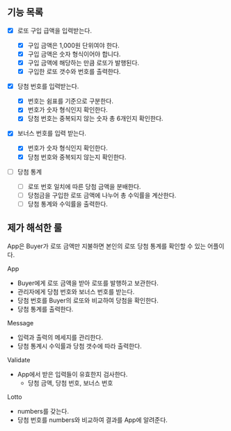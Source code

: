 ## 기능 목록

- [x] 로또 구입 급액을 입력받는다.

  - [x] 구입 금액은 1,000원 단위여야 한다.
  - [x] 구입 금액은 숫자 형식이어야 합니다.
  - [x] 구입 금액에 해당하는 만큼 로또가 발행된다.
  - [x] 구입한 로또 갯수와 번호를 출력한다.

- [x] 당첨 번호를 입력받는다.

  - [x] 번호는 쉼표를 기준으로 구분한다.
  - [x] 번호가 숫자 형식인지 확인한다.
  - [x] 당첨 번호는 중복되지 않는 숫자 총 6개인지 확인한다.

- [x] 보너스 번호를 입력 받는다.

  - [x] 번호가 숫자 형식인지 확인한다.
  - [x] 당첨 번호와 중복되지 않는지 확인한다.

- [ ] 당첨 통계

  - [ ] 로또 번호 일치에 따른 당첨 금액을 분배한다.
  - [ ] 당첨금을 구입한 로또 금액에 나누어 총 수익률을 계산한다.
  - [ ] 당첨 통계와 수익률을 출력한다.

## 제가 해석한 룰

App은 Buyer가 로또 금액만 지불하면 본인의 로또 당첨 통계를 확인할 수 있는 어플이다.

App

- Buyer에게 로또 금액을 받아 로또를 발행하고 보관한다.
- 관리자에게 당첨 번호와 보너스 번호를 받는다.
- 당첨 번호를 Buyer의 로또와 비교하여 당첨을 확인한다.
- 당첨 통계를 출력한다.

Message

- 입력과 출력의 메세지를 관리한다.
- 당첨 통계시 수익률과 당첨 갯수에 따라 출력한다.

Validate

- App에서 받은 입력들이 유효한지 검사한다.
  - 당첨 금액, 당첨 번호, 보너스 번호

Lotto

- numbers를 갖는다.
- 당첨 번호를 numbers와 비교하여 결과를 App에 알려준다.
